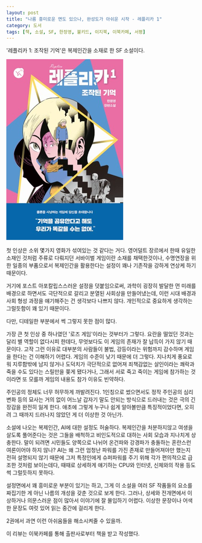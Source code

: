 ```yaml
---
layout: post
title: "나름 흥미로운 면도 있으나, 완성도가 아쉬운 시작 - 레플리카 1"
category: 도서
tags: [책, 소설, SF, 한정영, 불키드, 이지북, 이북카페, 서평]
---
```


'레플리카 1: 조작된 기억'은
복제인간을 소재로 한 SF 소설이다.

![표지](/images/replica-1-book-h480.jpg)

첫 인상은 소위 몇가지 영화가 섞여있는 것 같다는 거다.
영어덜트 장르에서 한때 유일한 소재인 것처럼 주류로 다뤄지던 서바이벌 게임이란 소재를 채택한것이나,
수명연장을 위한 일종의 부품으로서 복제인간을 활용한다는 설정이
꽤나 기존작을 강하게 연상케 하기 때문이다.

<!--
헝거게임
아일랜드
-->

거기에 포스트 아포칼립스스러운 설정을 덧붙임으로써,
과학이 굉장히 발달한 먼 미래를 배경으로 하면서도
극단적으로 갈리고 분열된 사회상을 만들어냈는데,
이런 시대 배경과 사회 형성 과정을 얘기해주는 건 생각보다 나쁘지 않다.
개인적으로 중요하게 생각하는 그럴듯함이 꽤 있기 때문이다.

다만, 디테일한 부분에서 썩 그렇지 못한 점이 많다.

가장 큰 첫 인상 중 하나였던 '로즈 게임'이라는 것부터가 그렇다.
요란을 떨었던 것과는 달리 별 역할이 없다시피 한데다,
무엇보다도 이 게임의 존재가 잘 납득이 가지 않기 때문이다.
고작 그런 이유로 대부분의 사람들이 불법, 강등이라는 위험까지 감수하며 게임을 한다는 건 이해하기 어렵다.
게임의 수준이 낮기 때문에 더 그렇다.
지나치게 풍요로워 지루함밖에 남지 않거나 도덕치가 극단적으로 없어져
죄책감없는 살인이라는 쾌락과 죽을 수도 있다는 스릴만을 쫒게 됐다거나,
그래서 서로 죽고 죽이는 게임에 참가하는 것이라면 또 모를까
게임의 내용도 참가 이유도 빈약하다.

주인공의 정체도 너무 허무하게 까발려진다.
1인칭으로 썼으면서도
정작 주인공의 심리 변화 등의 묘사는 거의 없이
어느날 갑자기 말도 안되는 방식으로 드러내는 것은 극의 긴장감을 완전히 잃게 한다.
애초에 그렇게 누구나 쉽게 알아볼만큼 특징적이었다면,
오히려 그 때까지 드러나지 않았던 게 더 이상한 것 아닌가.

소설에 나오는 복제인간, AI에 대한 설정도 허술하다.
복제인간을 처분하지않고 여생을 살도록 풀어준다는 것은
그들을 배척하고 비인도적으로 대하는 사회 모습과 지나치게 상충한다.
말이 되려면 시민들도 양쪽으로 나뉘어 온건파와 강경파가 충돌하는 혼란스런 여론이어야 하지 않나?
AI는 왜 그런 엄청난 파워를 가진 존재로 만들어져야만 했는지 전혀 설명되지 않기 때문에
그저 특정인에게 슈퍼파워를 주기 위해 각가 편의적으로 급조한 것처럼 보이는데다,
때때로 상세하게 얘기하는 CPU와 인터넷, 신체와의 작용 등도 썩 그럴듯하지 못하다.

설정면에서 꽤 흥미로운 부분이 있기는 하고,
그게 이 소설을 여러 SF 작품들의 요소를 짜집기한 게 아닌 나름의 개성을 갖춘 것으로 보게 한다.
그러나, 상세와 전개면에서 이상하거나 의문스러운 점이 많아서
이야기에 잘 몰입하기 어렵다.
이상한 문장이나 어색한 문장도 여럿 있어 읽는 중간에 걸리게 한다.

2권에서 과연 이런 아쉬움들을 해소시켜줄 수 있을까.



<div class="im im-info">
이 리뷰는 이북카페를 통해 출판사로부터 책을 받고 작성했다.
</div>

